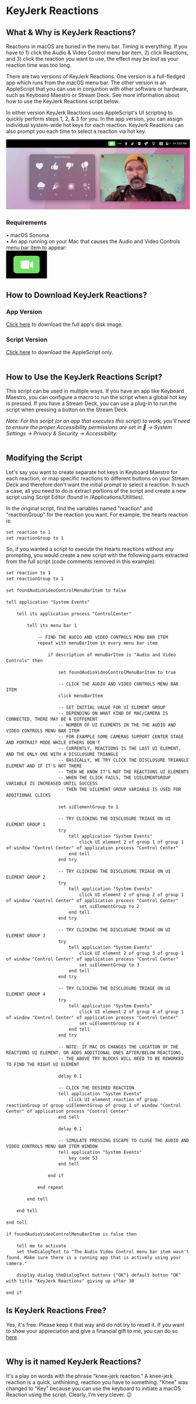 # KeyJerk Reactions

## What & Why is KeyJerk Reactions?
Reactions in macOS are buried in the menu bar. Timing is everything. If you have to 1) click the Audio & Video Control menu bar item, 2) click Reactions, and 3) click the reaction you want to use, the effect may be lost as your reaction time was too long.

There are two versions of KeyJerk Reactions. One version is a full-fledged app which runs from the macOS menu bar. The other version is an AppleScript that you can use in conjuntion with other software or hardware, such as Keyboard Maestro or Stream Deck. See more information about how to use the KeyJerk Reactions script below.

In either version KeyJerk Reactions uses AppleScript's UI scripting to quickly perform steps 1, 2, & 3 for you. In the app version, you can assign individual system-wide hot keys for each reaction. KeyJerk Reactions can also prompt you each time to select a reaction via hot key.

![alt text](https://raw.githubusercontent.com/x74353/KeyJerk-Reactions/main/images/KeyJerkReactions_Prompt.png)

### Requirements 
• macOS Sonoma<BR>
• An app running on your Mac that causes the Audio and Video Controls menu bar item to appear:<BR>
![alt text](https://raw.githubusercontent.com/x74353/KeyJerk-Reactions/main/images/VideoMenuBarIcon.png)
<BR>

## How to Download KeyJerk Reactions?
### App Version
[Click here](https://github.com/x74353/KeyJerk-Reactions/raw/main/DMG/KeyJerk%20Reactions.dmg) to download the full app's disk image.

### Script Version
[Click here](https://github.com/x74353/KeyJerk-Reactions/raw/main/Script/KeyJerk%20Reactions.scpt) to download the AppleScript only.
<BR><BR>

## How to Use the KeyJerk Reactions Script?
This script can be used in multiple ways. If you have an app like Keyboard Maestro, you can configure a macro to run the script when a global hot key is pressed. If you have a Stream Deck, you can use a plug-in to run the script when pressing a button on the Stream Deck.

_Note: For this script (or an app that executes this script) to work, you'll need to ensure the proper Accessibility permissions are set in  → System Settings → Privacy & Security → Accessibility._
<BR><BR>

## Modifying the Script
Let's say you want to create separate hot keys in Keyboard Maestro for each reaction, or map specific reactions to different buttons on your Stream Deck and therefore don't want the initial prompt to select a reaction. In such a case, all you need to do is extract portions of the script and create a new script using Script Editor (found in /Applications/Utilities). 

In the original script, find the variables named "reaction" and "reactionGroup" for the reaction you want. For example, the hearts reaction is:

```
set reaction to 1
set reactionGroup to 1
```

So, if you wanted a script to execute the Hearts reactions without any prompting, you would create a new script with the following parts extracted from the full script (code comments removed in this example):

```
set reaction to 1
set reactionGroup to 1

set foundAudioVideoControlMenuBarItem to false

tell application "System Events"
	
	tell its application process "ControlCenter"
		
		tell its menu bar 1
			
			-- FIND THE AUDIO AND VIDEO CONTROLS MENU BAR ITEM
			repeat with menuBarItem in every menu bar item
				
				if description of menuBarItem is "Audio and Video Controls" then
					
					set foundAudioVideoControlMenuBarItem to true
					
					-- CLICK THE AUDIO AND VIDEO CONTROLS MENU BAR ITEM
					click menuBarItem
					
					-- SET INITIAL VALUE FOR UI ELEMENT GROUP
					-- DEPENDING ON WHAT KIND OF MAC/CAMERA IS CONNECTED, THERE MAY BE A DIFFERENT
					-- NUMBER OF UI ELEMENTS IN THE THE AUDIO AND VIDEO CONTROLS MENU BAR ITEM
					-- FOR EXAMPLE SOME CAMERAS SUPPORT CENTER STAGE AND PORTRAIT MODE WHILE OTHERS DON'T
					-- CURRENTLY, REACTIONS IS THE LAST UI ELEMENT, AND THE ONLY ONE WITH A DISCLOSURE TRIANGLE
					-- BASICALLY, WE TRY CLICK THE DISCLOSURE TRIANGLE ELEMENT AND IF IT'S NOT THERE
					-- THEN WE KNOW IT'S NOT THE REACTIONS UI ELEMENTS
					-- WHEN THE CLICK FAILS, THE UIELEMENTGROUP VARIABLE IS INCREASED UNTIL SUCCESS
					-- THEN THE UILEMENT GROUP VARIABLE IS USED FOR ADDITIONAL CLICKS
					
					set uiElementGroup to 1
					
					-- TRY CLICKING THE DISCLOSURE TRIAGE ON UI ELEMENT GROUP 1
					try
						tell application "System Events"
							click UI element 2 of group 1 of group 1 of window "Control Center" of application process "Control Center"
						end tell
					end try
					
					-- TRY CLICKING THE DISCLOSURE TRIAGE ON UI ELEMENT GROUP 2
					try
						tell application "System Events"
							click UI element 2 of group 2 of group 1 of window "Control Center" of application process "Control Center"
							set uiElementGroup to 2
						end tell
					end try
					
					-- TRY CLICKING THE DISCLOSURE TRIAGE ON UI ELEMENT GROUP 3
					try
						tell application "System Events"
							click UI element 2 of group 3 of group 1 of window "Control Center" of application process "Control Center"
							set uiElementGroup to 3
						end tell
					end try
					
					-- TRY CLICKING THE DISCLOSURE TRIAGE ON UI ELEMENT GROUP 4
					try
						tell application "System Events"
							click UI element 2 of group 4 of group 1 of window "Control Center" of application process "Control Center"
							set uiElementGroup to 4
						end tell
					end try
					
					-- NOTE: IF MAC OS CHANGES THE LOCATION OF THE REACTIONS UI ELEMENT, OR ADDS ADDITIONAL ONES AFTER/BELOW REACTIONS,
					-- THE ABOVE TRY BLOCKS WILL NEED TO BE REWORKED TO FIND THE RIGHT UI ELEMENT
					
					delay 0.1
					
					-- CLICK THE DESIRED REACTION
					tell application "System Events"
						click UI element reaction of group reactionGroup of group uiElementGroup of group 1 of window "Control Center" of application process "Control Center"
					end tell
					
					delay 0.1
					
					-- SIMULATE PRESSING ESCAPE TO CLOSE THE AUDIO AND VIDEO CONTROLS MENU BAR ITEM WINDOW
					tell application "System Events"
						key code 53
					end tell
					
				end if
				
			end repeat
			
		end tell
		
	end tell
	
end tell

if foundAudioVideoControlMenuBarItem is false then
	
	tell me to activate
	set theDialogText to "The Audio Video Control menu bar item wasn't found. Make sure there is a running app that is actively using your camera."
	
	display dialog theDialogText buttons {"OK"} default button "OK" with title "KeyJerk Reactions" giving up after 30
	
end if
```

## Is KeyJerk Reactions Free?
Yes, it's free. Please keep it that way and do not try to resell it. If you want to show your appreciation and give a financial gift to me, you can do so [here](http://buymeacoffee.com/x74353).
<BR><BR>

## Why is it named KeyJerk Reactions?
It's a play on words with the phrase "knee-jerk reaction." A knee-jerk reaction is a quick, unthinking, reaction you have to something. "Knee" was changed to "Key" because you can use the keyboard to initiate a macOS Reaction using the script. Clearly, I'm very clever. 😉
<BR><BR>
